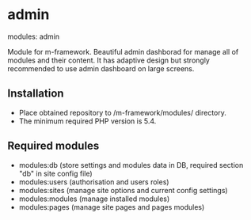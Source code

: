 # admin
modules: admin

Module for m-framework. Beautiful admin dashborad for manage all of modules and their content.
It has adaptive design but strongly recommended to use admin dashboard on large screens.

Installation
------------

- Place obtained repository to /m-framework/modules/ directory.
- The minimum required PHP version is 5.4.

Required modules
----------------

- modules:db (store settings and modules data in DB, required section "db" in site config file)
- modules:users (authorisation and users roles)
- modules:sites (manage site options and current config settings)
- modules:modules (manage installed modules)
- modules:pages (manage site pages and pages modules)
